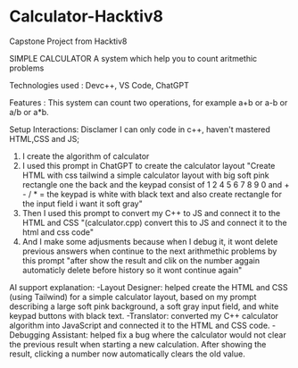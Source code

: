 # Calculator-Hacktiv8
Capstone Project from Hacktiv8

SIMPLE CALCULATOR
A system which help you to count aritmethic problems

Technologies used : Devc++, VS Code, ChatGPT

Features : This system can count two operations, for example a+b or a-b or a/b or a*b.

Setup Interactions: Disclamer I can only code in c++, haven't mastered HTML,CSS and JS;
1. I create the algorithm of calculator
2. I used this prompt in ChatGPT to create the calculator layout "Create HTML with css tailwind a simple calculator layout with big soft pink rectangle one the back and the keypad consist of 1 2  4 5 6 7 8 9 0 and + - / * = the keypad is white with black text and also create rectangle for the input field i want it soft gray"
3. Then I used this prompt to convert my C++ to JS and connect it to the HTML and CSS "(calculator.cpp) convert this to JS and connect it to the html and css code"
4. And I make some adjusments because when I debug it, it wont delete previous answers when continue to the next arithmethic problems by this prompt "after show the result and clik on the number aggain automaticly delete before history so it wont continue again"

AI support explanation:
-Layout Designer: helped create the HTML and CSS (using Tailwind) for a simple calculator layout, based on my prompt describing a large soft pink background, a soft gray input field, and white keypad buttons with black text.
-Translator: converted my C++ calculator algorithm into JavaScript and connected it to the HTML and CSS code.
-Debugging Assistant: helped fix a bug where the calculator would not clear the previous result when starting a new calculation. After showing the result, clicking a number now automatically clears the old value.
